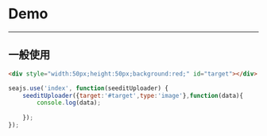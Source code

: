 # Demo

---

## 一般使用

````html
<div style="width:50px;height:50px;background:red;" id="target"></div>
````

````javascript
seajs.use('index', function(seeditUploader) {
	seeditUploader({target:'#target',type:'image'},function(data){
		console.log(data);
		
	});
});
````
